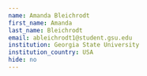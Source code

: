 ```yaml
---
name: Amanda Bleichrodt
first_name: Amanda
last_name: Bleichrodt
email: ableichrodt1@student.gsu.edu
institution: Georgia State University
institution_country: USA
hide: no
---
```


